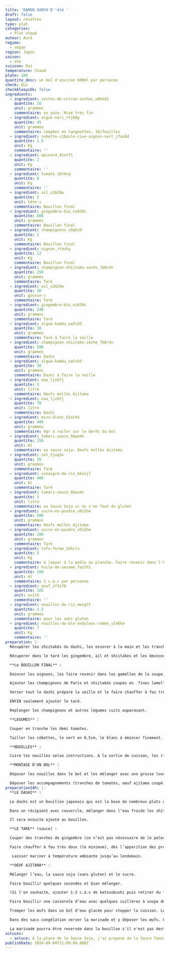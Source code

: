 ```yaml
---
title: 'RAMEN SHOYU D''été '
draft: false
layout: recettes
type: plat
categories:
  - Plat chaud
auteur: Auré
regime:
  - vegan
region: Japon
saison:
  - ete
cuisson: Oui
temperature: Chaud
plate: 100
quantite_desc: un bol d'environ 600ml par personne
check: Oui
checkAlwaysOk: false
ingredients:
  - ingredient: zestes-de-citron-seches_w9kkd2
    quantite: 10
    unit: grammes
    commentaire: ou yuzu. Mixé très fin
  - ingredient: algue-nori_rtj08p
    quantite: 45
    unit: grammes
    commentaire: coupées en languettes. 16/feuilles
  - ingredient: cebette-ciboule-cive-oignon-vert_j7as8d
    quantite: 1.5
    unit: Kg
    commentaire: ''
  - ingredient: epinard_4totf1
    quantite: 2
    unit: Kg
    commentaire: ''
  - ingredient: tomate_ibtbnq
    quantite: 8
    unit: Kg
    commentaire: ''
  - ingredient: ail_u2m28w
    quantite: 5
    unit: tête·s
    commentaire: Bouillon final
  - ingredient: gingembre-bio_nz839c
    quantite: 600
    unit: grammes
    commentaire: Bouillon final
  - ingredient: champignons_v9qhs9
    quantite: 2
    unit: Kg
    commentaire: Bouillon final
  - ingredient: oignon_rtavky
    quantite: 12
    unit: Kg
    commentaire: Bouillon final
  - ingredient: champignon-shiitake-seche_7b8r4n
    quantite: 250
    unit: grammes
    commentaire: Taré
  - ingredient: ail_u2m28w
    quantite: 20
    unit: gousse·s
    commentaire: Taré
  - ingredient: gingembre-bio_nz839c
    quantite: 240
    unit: grammes
    commentaire: Taré
  - ingredient: algue-kombu_oafcb5
    quantite: 30
    unit: grammes
    commentaire: Taré à faire la veille
  - ingredient: champignon-shiitake-seche_7b8r4n
    quantite: 500
    unit: grammes
    commentaire: Dashi
  - ingredient: algue-kombu_oafcb5
    quantite: 30
    unit: grammes
    commentaire: Dashi à faire la veille
  - ingredient: eau_ljzb7j
    quantite: 3
    unit: litre
    commentaire: Oeufs mollés Ajitama
  - ingredient: eau_ljzb7j
    quantite: 70
    unit: litre
    commentaire: Dashi
  - ingredient: miso-blanc_k2uthk
    quantite: 400
    unit: grammes
    commentaire: 4gr à racler sur le bords du bol
  - ingredient: tamari-sauce_bbwo4n
    quantite: 150
    unit: ml
    commentaire: ou sauce soja. Oeufs mollés Ajitama
  - ingredient: sel_2juq3x
    quantite: 20
    unit: grammes
    commentaire: Taré
  - ingredient: vinaigre-de-riz_k6injl
    quantite: 400
    unit: ml
    commentaire: Taré
  - ingredient: tamari-sauce_bbwo4n
    quantite: 3
    unit: litre
    commentaire: ou Sauce Soja si on s'en fout du gluten
  - ingredient: sucre-en-poudre_u9z2he
    quantite: 500
    unit: grammes
    commentaire: Oeufs mollés Ajitama
  - ingredient: sucre-en-poudre_u9z2he
    quantite: 200
    unit: grammes
    commentaire: Taré
  - ingredient: tofu-ferme_3ahcls
    quantite: 5
    unit: Kg
    commentaire: à laquer à la poêle ou plancha. Faire revenir dans l'huile puis déglacer à la sauce soja.
  - ingredient: huile-de-sesame_fazth1
    quantite: 100
    unit: ml
    commentaire: 1 c.à.c par personne
  - ingredient: oeuf_zf3zf8
    quantite: 105
    unit: unité
    commentaire: ''
  - ingredient: nouilles-de-riz_mesg7t
    quantite: 2.5
    unit: grammes
    commentaire: pour les sans gluten
  - ingredient: nouilles-de-ble-ondulees-ramen_ul46ke
    quantite: 7
    unit: Kg
    commentaire: ''
preparation: |-
  Récupérer les shiitakés du dashi, les essorer à la main et les trancher assez finement.

  Récuperer dans le taré les gingembre, ail et shiitakés et les émincer finement. Séparer les champignons du mélange gingembre et ail.

  **Le BOUILLON FINAL** :

  Émincer les oignons, les faire revenir dans les gamelles de la soupe, déglacer à la sauce soja (sans gluten) puis légèrement caraméliser avec du sucre.

  Ajouter les champignons de Paris et shiitakés coupés en  fines lamelles, puis l’ail et le gingembre hachés + ceux des taré et dashi.

  Verser tout le dashi préparé la veille et le faire chauffer à feu très doux. Avant l’ébullition (vers 80°C). Laisser cuire à feu doux encore 1 à 2h à découvert.

  ENFIN seulement ajouter le taré.

  Replonger les champignons et autres légumes cuits auparavant.

  **LEGUMES** :

  Couper en tranche les demi tomates.

  Tailler les cébettes, le vert en 0.5cm, le blanc à émincer finement. 

  **NOUILLES** :

  Cuire les nouilles selon instructions. A la sortie de cuisson, les rincer à l'eau afin qu'elles collent moins. Ne pas hésiter à les rincer à nouveau avant d'être servies. Il ne faut pas qu'elles collent.

  **MONTAGE D'UN BOL** :

  Déposer les nouilles dans le bol et les mélanger avec une grosse louche de bouillon + la cuillère d’huile de sésame. Relever les nouilles et les replacer au centre du bouillon.

  Déposer les accompagnements (tranches de tomates, oeuf ajitama coupé en deux, cube de tofu, cébettes, les carré d'algue nori sur le coté comme un jeu de cartes), saupoudrer la poudre de citron yuzu, enfin racler une cuillère de miso sur le bord du bol !!! YUMMI YUMMI !!
preparation24h: |-
  **LE DASHI** :

  Le dashi est un bouillon japonais qui est la base de nombreux plats et est indispensable pour donner à vos plats ce goût japonais authentique.

  Dans un récipient avec couvercle, mélanger dans l’eau froide les shitaké et le kombu. Laisser reposer au moins 4h, de préférence 12 à 24h.

  Il sera ensuite ajouté au bouillon.

  **LE TARE** (sauce) :

  Couper des tranches de gingembre (ce n’est pas nécessaire de le peler s'il est bio). Dans une casserole, ajouter tous les ingrédients du taré et mélanger.

  Faire chauffer à feu très doux (le minimum), dès l’apparition des premières petite bulles signe d’un début d’ébullition.

   Laisser mariner à température ambiante jusqu’au lendemain.

  **OEUF AJITAMA** :

  Mélanger l’eau, la sauce soja (sans gluten) et le sucre.

  Faire bouillir quelques secondes et bien mélanger.

  (Si l'on souhaite, ajouter 1-2 c.à.s de katsuobushi puis retirer du feu et laisser redescendre à température ambiante.)

  Faire bouillir une casserole d’eau avec quelques cuillères à soupe de vinaigre. Ajouter les œufs (qui sortent du frigo) et les cuire 6 minutes.

  Tremper les œufs dans un bol d’eau glacée pour stopper la cuisson. Les laisser bien bien refroidir puis les peler. Plus ils seront froids, plus sera facile l'écaillage.

  Dans des sacs congélation verser la marinade et y déposer les œufs. Laisser mariner 12 à 24 h en retournant les sachets délicatement de temps en temps.

  La marinade pourra être reversée dans la bouillon s'il n'est pas destiné à être végan.
astuces:
  - astuce: A la place de la Sauce Soja, j'ai proposé de la Sauce Tamari pour les histoires de gluten. A la place du Mirin, j'ai proposé  du Vinaigre de Riz + Sucre dans le Taré pour les histoires d'alcool.
publishDate: 2024-09-04T21:09:00.000Z
---
```

